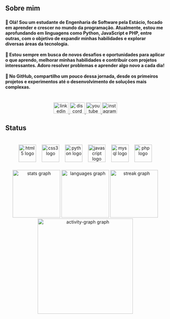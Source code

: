 <h2 align="left">Sobre mim</h2>

###

<h4 align="left">👋 Olá! Sou um estudante de <b>Engenharia de Software</b> pela Estácio, focado em aprender e crescer no mundo da programação. Atualmente, estou me aprofundando em linguagens como Python, JavaScript e PHP, entre outras, com o objetivo de expandir minhas habilidades e explorar diversas áreas da tecnologia.<br><br>🌱 Estou sempre em busca de novos desafios e oportunidades para aplicar o que aprendo, melhorar minhas habilidades e contribuir com projetos interessantes. Adoro resolver problemas e aprender algo novo a cada dia!<br><br>🚀 No GitHub, compartilho um pouco dessa jornada, desde os primeiros projetos e experimentos até o desenvolvimento de soluções mais complexas.</h4>

###

<br clear="both">

<div align="center">
  <a href="www.linkedin.com/in/rivaldo-monte-alegre-júnior" target="_blank">
    <img src="https://raw.githubusercontent.com/maurodesouza/profile-readme-generator/master/src/assets/icons/social/linkedin/default.svg" width="47" height="35" alt="linkedin logo"  />
  </a>
  <a href="Thoresco#1674" target="_blank">
    <img src="https://raw.githubusercontent.com/maurodesouza/profile-readme-generator/master/src/assets/icons/social/discord/default.svg" width="47" height="35" alt="discord logo"  />
  </a>
  <a href="https://www.youtube.com/@Thoresco" target="_blank">
    <img src="https://raw.githubusercontent.com/maurodesouza/profile-readme-generator/master/src/assets/icons/social/youtube/default.svg" width="47" height="35" alt="youtube logo"  />
  </a>
  <a href="https://www.instagram.com/rivaldomontealegre/" target="_blank">
    <img src="https://raw.githubusercontent.com/maurodesouza/profile-readme-generator/master/src/assets/icons/social/instagram/default.svg" width="47" height="35" alt="instagram logo"  />
  </a>
</div>

###

<h2 align="left">Status</h2>

###

<br clear="both">

<div align="center">
  <img src="https://skillicons.dev/icons?i=html" height="55" alt="html5 logo"  />
  <img width="10" />
  <img src="https://skillicons.dev/icons?i=css" height="55" alt="css3 logo"  />
  <img width="10" />
  <img src="https://skillicons.dev/icons?i=py" height="55" alt="python logo"  />
  <img width="10" />
  <img src="https://cdn.jsdelivr.net/gh/devicons/devicon/icons/javascript/javascript-original.svg" height="55" alt="javascript logo"  />
  <img width="10" />
  <img src="https://skillicons.dev/icons?i=mysql" height="55" alt="mysql logo"  />
  <img width="10" />
  <img src="https://skillicons.dev/icons?i=php" height="55" alt="php logo"  />
</div>

###

<div align="center">
  <img src="https://github-readme-stats.vercel.app/api?username=Thoresco&hide_title=false&hide_rank=false&show_icons=true&include_all_commits=true&count_private=true&disable_animations=false&theme=codeSTACKr&locale=en&hide_border=false&order=1" height="150" alt="stats graph"  />
  <img src="https://github-readme-stats.vercel.app/api/top-langs?username=Thoresco&locale=en&hide_title=false&layout=compact&card_width=320&langs_count=5&theme=codeSTACKr&hide_border=false&order=2" height="150" alt="languages graph"  />
  <img src="https://streak-stats.demolab.com?user=Thoresco&locale=en&mode=daily&theme=codeSTACKr&hide_border=true&border_radius=5&order=3" height="150" alt="streak graph"  />
  <img src="https://github-readme-activity-graph.vercel.app/graph?username=Thoresco&radius=16&theme=high-contrast&area=true&order=5&hide_border=true" height="300" alt="activity-graph graph"  />
</div>

###

